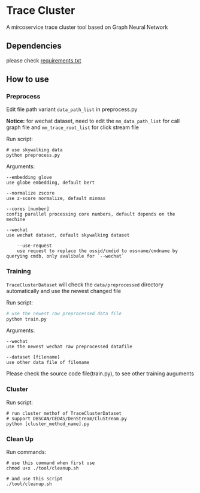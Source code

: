# Trace Cluster

A mircoservice trace cluster tool based on Graph Neural Network

## Dependencies

please check [requirements.txt](./requirements.txt)

## How to use

### Preprocess

Edit file path variant `data_path_list` in preprocess.py

**Notice:** for wechat dataset, need to edit the `mm_data_path_list` for call graph file and `mm_trace_root_list` for click stream file

Run script:

```shell
# use skywalking data
python preprocess.py
```

Arguments:
```
--embedding glove
use globe embedding, default bert

--normalize zscore
use z-score normalize, default minmax

--cores [number]
config parallel processing core numbers, default depends on the mechine

--wechat
use wechat dataset, default skywalking dataset

	--use-request
	use request to replace the ossid/cmdid to ossname/cmdname by querying cmdb, only avalibale for `--wechat`
```

### Training

`TraceClusterDataset` will check the `data/preprocessed` directory automatically and use the newest changed file

Run script:
```python
# use the newest raw preprocessed data file
python train.py
```

Arguments:
```
--wechat
use the newest wechat raw preprocessed datafile

--dataset [filename]
use other data file of filename
```
Please check the source code file(train.py), to see other training auguments

### Cluster

Run script:
```shell
# run cluster methof of TraceClusterDataset
# support DBSCAN/CEDAS/DenStream/CluStream.py
python [cluster_method_name].py
```

### Clean Up

Run commands:
```shell
# use this command when first use
chmod u+x ./tool/cleanup.sh

# and use this script
./tool/cleanup.sh
```